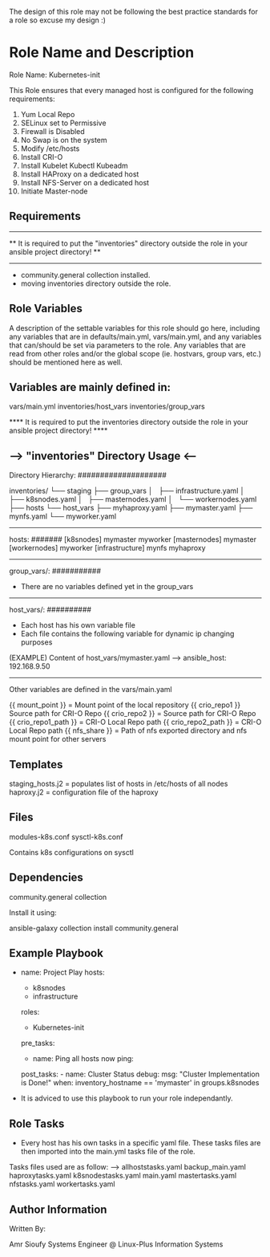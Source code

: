The design of this role may not be following the best practice standards for a role so excuse my design :)

Role Name and Description 
=========================
Role Name: Kubernetes-init

This Role ensures that every managed host is configured for the following requirements:

1. Yum Local Repo
2. SELinux set to Permissive
3. Firewall is Disabled
4. No Swap is on the system
5. Modify /etc/hosts
6. Install CRI-O 
7. Install Kubelet Kubectl Kubeadm
8. Install HAProxy on a dedicated host
9. Install NFS-Server on a dedicated host
10. Initiate Master-node

Requirements
------------
***********************************************************************************************************
** It is required to put the "inventories" directory outside the role in your ansible project directory! **
***********************************************************************************************************

- community.general collection installed.
- moving inventories directory outside the role.

Role Variables
--------------

A description of the settable variables for this role should go here, including any variables that are in defaults/main.yml, vars/main.yml, and any variables that can/should be set via parameters to the role. Any variables that are read from other roles and/or the global scope (ie. hostvars, group vars, etc.) should be mentioned here as well.


Variables are mainly defined in:
--------------------------------

vars/main.yml
inventories/host_vars
inventories/group_vars

**** It is required to put the inventories directory outside the role in your ansible project directory! ****


--> "inventories" Directory Usage <-- 
-------------------------------------

Directory Hierarchy:
####################

inventories/
└── staging
    ├── group_vars
    │   ├── infrastructure.yaml
    │   ├── k8snodes.yaml
    │   ├── masternodes.yaml
    │   └── workernodes.yaml
    ├── hosts
    └── host_vars
        ├── myhaproxy.yaml
        ├── mymaster.yaml
        ├── mynfs.yaml
        └── myworker.yaml

-------------------------------------

hosts:
#######
[k8snodes]
mymaster
myworker
[masternodes]
mymaster
[workernodes]
myworker
[infrastructure]
mynfs
myhaproxy

-------------------------------------

group_vars/:
###########
- There are no variables defined yet in the group_vars

-------------------------------------
host_vars/:
##########

- Each host has his own variable file
- Each file contains the following variable for dynamic ip changing purposes

(EXAMPLE) Content of host_vars/mymaster.yaml
-->
   ansible_host: 192.168.9.50

-------------------------------------
Other variables are defined in the vars/main.yaml


{{ mount_point }} = Mount point of the local repository 
{{ crio_repo1 }} Source path for CRI-O Repo
{{ crio_repo2 }} = Source path for CRI-O Repo
{{ crio_repo1_path }} =  CRI-O Local Repo path
{{ crio_repo2_path }} = CRI-O Local Repo path
{{ nfs_share }} = Path of nfs exported directory and nfs mount point for other servers


Templates
---------

staging_hosts.j2 = populates list of hosts in /etc/hosts of all nodes
haproxy.j2 = configuration file of the haproxy


Files
-----
modules-k8s.conf  sysctl-k8s.conf

Contains k8s configurations on sysctl

Dependencies
------------

community.general collection

Install it using:

ansible-galaxy collection install community.general

Example Playbook
----------------
- name: Project Play
  hosts:
    - k8snodes
    - infrastructure

  roles:
    - Kubernetes-init

  pre_tasks:
    - name: Ping all hosts now
      ping:


  post_tasks:
      - name: Cluster Status
        debug:
          msg: "Cluster Implementation is Done!"
        when: inventory_hostname == 'mymaster' in groups.k8snodes


- It is adviced to use this playbook to run your role independantly.


Role Tasks
----------
- Every host has his own tasks in a specific yaml file. These tasks files are then imported into the main.yml tasks file of the role.

Tasks files used are as follow:
-->
allhoststasks.yaml  backup_main.yaml  haproxytasks.yaml  k8snodestasks.yaml  main.yaml  mastertasks.yaml  nfstasks.yaml  workertasks.yaml

Author Information
------------------
Written By:

Amr Sioufy 
Systems Engineer @ Linux-Plus Information Systems
